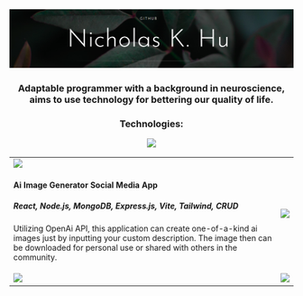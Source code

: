 <link rel="stylesheet" type="text/css" href="style.html">
<img src='GitHub Banner.png' alt="banner"></img>
<h3 align="center">Adaptable programmer with a background in neuroscience, aims to use technology for bettering our quality of life.</h3>

<h3 align="center">Technologies:</h3>
<p align="center">
  <a href="https://skillicons.dev">
    <img src="https://skillicons.dev/icons?i=javascript,py,html,css,react,vue,typescript,tailwind,mongodb,express,nodejs,postgres,wordpress,linux,androidstudio&theme=light" />
  </a>
</p>


<table>
  <tr>
    <td>
      <div class="item">
        <img src="https://media.giphy.com/media/l0HlVsjikuZJAvyUE/giphy.gif">
        <h4>Ai Image Generator Social Media App</h4>
        <h5>React, Node.js, MongoDB, Express.js, Vite, Tailwind, CRUD</h5>
        <p>Utilizing OpenAi API, this application can create one-of-a-kind ai images just by inputting your custom description.
          The image then can be downloaded for personal use or shared with others in the community. </p>
      </div>
    </td>
    <td>
      <div class="item">
        <img src="https://media.giphy.com/media/l0HlVsjikuZJAvyUE/giphy.gif">
      </div>
    </td>
  </tr>
  <tr>
    <td>
      <div class="item">
        <img src="https://media.giphy.com/media/l0HlVsjikuZJAvyUE/giphy.gif">
      </div>
    </td>
    <td>
      <div class="item">
        <img src="https://media.giphy.com/media/l0HlVsjikuZJAvyUE/giphy.gif">
      </div>
    </td>
  </tr>
</table>
